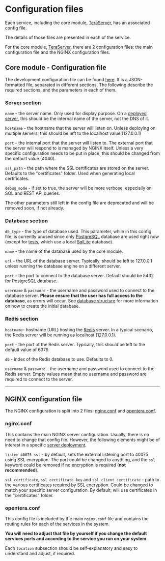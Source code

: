 # Configuration files
Each service, including the core module, [TeraServer](TeraServer-Service), has an associated config file.

The details of those files are presented in each of the service. 

For the core module, [TeraServer](TeraServer-Service), there are 2 configuration files: the main configuration file and the NGINX configuration files.

## Core module - Configuration file 
The development configuration file can be found [here](https://github.com/introlab/opentera/blob/main/teraserver/python/config/TeraServerConfig.ini). It is a JSON-formatted file, separated in different sections. The following describe the required sections, and the parameters in each of them.

### Server section
`name` - the server name. Only used for display purpose. On a [deployed server](Deployment), this should be the internal name of the server, not the DNS of it.

`hostname` - the hostname that the server will listen on. Unless deploying on multiple servers, this should be left to the localhost value (127.0.0.1)

`port` - the internal port that the server will listen to. The external port that the server will respond to is managed by NGINX itself. Unless a very specific configuration needs to be put in place, this should be changed from the default value (4040).

`ssl_path` - the path where the SSL certificates are stored on the server. Defaults to the "certificates" folder. Used when generating local certificates.

`debug_mode` - if set to true, the server will be more verbose, especially on SQL and REST API queries.

The other parameters still left in the config file are deprecated and will be removed soon, if not already.

### Database section
`db_type` - the type of database used. This parameter, while in this config file, is currently unused since only [PostgreSQL](https://www.postgresql.org/) database are used right now (except for [tests](Running-tests), which use a local [SqlLite](https://www.sqlite.org) database).

`name` - the name of the database used by the core module.

`url` - the URL of the database server. Typically, should be left to 127.0.0.1 unless running the database engine on a different server.

`port` - the port to connect to the database server. Default should be 5432 for PostgreSQL database.

`username` & `password` - the username and password used to connect to the database server. **Please ensure that the user has full access to the database**, as errors will occur. See [database structure](Database-Structure) for more information on how to create the initial database.

### Redis section
`hostname`- hostname (URL) hosting the [Redis](https://redis.io/) server. In a typical scenario, the Redis server will be running as localhost (127.0.0.1).

`port` - the port of the Redis server. Typically, this should be left to the default value of 6379.

`db` - index of the Redis database to use. Defaults to 0.

`username` & `password` - the username and password used to connect to the Redis server. Empty values mean that no username and password are required to connect to the server.

***

## NGINX configuration file

The NGINX configuration is split into 2 files: [nginx.conf](https://github.com/introlab/opentera/blob/main/teraserver/python/config/nginx.conf) and [opentera.conf](https://github.com/introlab/opentera/blob/main/teraserver/python/config/opentera.conf).

### nginx.conf
This contains the main NGINX server configuration. Usually, there is no need to change that config file. However, the following elements might be of interest in a specific [server deployment](Deployment).

`listen 40075 ssl` - by default, sets the external listening port to 40075 using SSL encryption. The port could be changed to anything, and the `ssl` keyword could be removed if no encryption is required (**not recommended**).

`ssl_certificate`, `ssl_certificate_key` and `ssl_client_certificate` - path to the various certificates required by SSL encryption. Could be changed to match your specific server configuration. By default, will use certificates in the "certificates" folder.

### opentera.conf
This config file is included by the main `nginx.conf` file and contains the routing rules for each of the services in the system.

**You will need to adjust that file by yourself if you change the default services ports and according to the service you run on your system**.

Each `location` subsection should be self-explanatory and easy to understand and adjust, if required.
